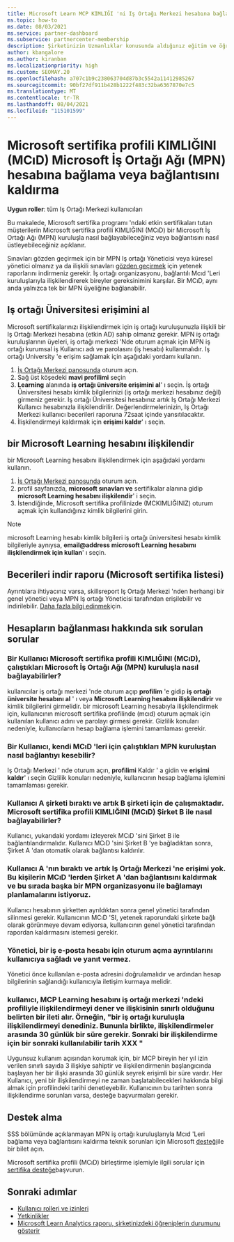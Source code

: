 ```yaml
---
title: Microsoft Learn MCP KIMLIĞI 'ni Iş Ortağı Merkezi hesabına bağlama
ms.topic: how-to
ms.date: 08/03/2021
ms.service: partner-dashboard
ms.subservice: partnercenter-membership
description: Şirketinizin Uzmanlıklar konusunda aldığınız eğitim ve öğrenme yollarını görebilmesi için, MCP KIMLIĞINIZI Iş Ortağı Merkezi hesabınızla ilişkilendirmeyi öğrenin.
author: kbangalore
ms.author: kiranban
ms.localizationpriority: high
ms.custom: SEOMAY.20
ms.openlocfilehash: a707c1b9c238063704d87b3c5542a11412985267
ms.sourcegitcommit: 90bf27df911b428b1222f483c32ba6367870e7c5
ms.translationtype: MT
ms.contentlocale: tr-TR
ms.lasthandoff: 08/04/2021
ms.locfileid: "115101599"
---
```

# <a name="link-or-unlink-a-microsoft-certification-profile-id-mcid-to-a-microsoft-partner-network-mpn-account"></a>Microsoft sertifika profili KIMLIĞINI (MCıD) Microsoft İş Ortağı Ağı (MPN) hesabına bağlama veya bağlantısını kaldırma

**Uygun roller**: tüm Iş Ortağı Merkezi kullanıcıları

Bu makalede, Microsoft sertifika programı 'ndaki etkin sertifikaları tutan müşterilerin Microsoft sertifika profili KIMLIĞINI (MCıD) bir Microsoft İş Ortağı Ağı (MPN) kuruluşla nasıl bağlayabileceğiniz veya bağlantısını nasıl üstleyebileceğiniz açıklanır.

Sınavları gözden geçirmek için bir MPN Iş ortağı Yöneticisi veya küresel yönetici olmanız ya da ilişkili sınavları [gözden geçirmek](https://partner.microsoft.com/pcv/partnership/competencies) için yetenek raporlarını indirmeniz gerekir. İş ortağı organizasyonu, bağlantılı Mcıd 'Leri kuruluşlarıyla ilişkilendirerek bireyler gereksinimini karşılar. Bir MCıD, aynı anda yalnızca tek bir MPN üyeliğine bağlanabilir.

## <a name="get-partner-university-access"></a>Iş ortağı Üniversitesi erişimini al

Microsoft sertifikalarınızı ilişkilendirmek için iş ortağı kuruluşunuzla ilişkili bir Iş Ortağı Merkezi hesabına (etkin AD) sahip olmanız gerekir. MPN iş ortağı kuruluşlarının üyeleri, iş ortağı merkezi 'Nde oturum açmak için MPN iş ortağı kurumsal iş Kullanıcı adı ve parolasını (iş hesabı) kullanmalıdır.
Iş ortağı University 'e erişim sağlamak için aşağıdaki yordamı kullanın.

1. [İş Ortağı Merkezi panosunda](https://partner.microsoft.com/dashboard/) oturum açın.
2. Sağ üst köşedeki **mavi profilimi** seçin
3. **Learning** alanında **iş ortağı üniversite erişimini al**' ı seçin. İş ortağı Üniversitesi hesabı kimlik bilgilerinizi (iş ortağı merkezi hesabınız değil) girmeniz gerekir. Iş ortağı Üniversitesi hesabınız artık Iş Ortağı Merkezi Kullanıcı hesabınızla ilişkilendirilir. Değerlendirmelerinizin, Iş Ortağı Merkezi kullanıcı becerileri raporuna 72saat içinde yansıtılacaktır.
4. İlişkilendirmeyi kaldırmak için **erişimi kaldır**' ı seçin.

## <a name="associate-a-microsoft-learning-account"></a>bir Microsoft Learning hesabını ilişkilendir

bir Microsoft Learning hesabını ilişkilendirmek için aşağıdaki yordamı kullanın. 

1. [İş Ortağı Merkezi panosunda](https://partner.microsoft.com/dashboard/) oturum açın.
2. profil sayfanızda, **microsoft sınavları ve** sertifikalar alanına gidip **microsoft Learning hesabını ilişkilendir**' i seçin.
3. İstendiğinde, Microsoft sertifika profilinizde (MCKIMLIĞINIZ) oturum açmak için kullandığınız kimlik bilgilerini girin.

>[!NOTE]
>microsoft Learning hesabı kimlik bilgileri iş ortağı üniversitesi hesabı kimlik bilgileriyle aynıysa, **email@address microsoft Learning hesabımı ilişkilendirmek için kullan**' ı seçin.

## <a name="download-skills-report-microsoft-certification-list"></a>Becerileri indir raporu (Microsoft sertifika listesi)
Ayrıntılara ihtiyacınız varsa, skillsreport Iş Ortağı Merkezi 'nden herhangi bir genel yönetici veya MPN Iş ortağı Yöneticisi tarafından erişilebilir ve indirilebilir. [Daha fazla bilgi edinmek](./mpn-skills-report.md#view-skills-report-data)için.


## <a name="frequently-asked-questions-about-linking-accounts"></a>Hesapların bağlanması hakkında sık sorulan sorular

### <a name="how-can-a-user-link-their-microsoft-certification-profile-id-mcid-with-the-microsoft-partner-network-mpn-organization-they-work-for"></a>Bir Kullanıcı Microsoft sertifika profili KIMLIĞINI (MCıD), çalıştıkları Microsoft İş Ortağı Ağı (MPN) kuruluşla nasıl bağlayabilirler?

kullanıcılar iş ortağı merkezi 'nde oturum açıp **profilim** 'e gidip **iş ortağı üniversite hesabını al** ' ı veya **Microsoft Learning hesabını ilişkilendirir** ve kimlik bilgilerini girmelidir. bir microsoft Learning hesabıyla ilişkilendirmek için, kullanıcının microsoft sertifika profilinde (mcıd) oturum açmak için kullanılan kullanıcı adını ve parolayı girmesi gerekir. Gizlilik konuları nedeniyle, kullanıcıların hesap bağlama işlemini tamamlaması gerekir.  

### <a name="how-can-a-user-unlink-their-mcid-from-the-mpn-organization-they-work-for"></a>Bir Kullanıcı, kendi MCıD 'leri için çalıştıkları MPN kuruluştan nasıl bağlantıyı kesebilir?

Iş Ortağı Merkezi ' nde oturum açın, **profilimi** Kaldır ' a gidin ve **erişimi kaldır**' ı seçin Gizlilik konuları nedeniyle, kullanıcının hesap bağlama işlemini tamamlaması gerekir.

### <a name="the-user-left-company-a-and-now-works-for-company-b-how-can-they-link-their-microsoft-certification-profile-id-mcid-with-company-b"></a>Kullanıcı A şirketi bıraktı ve artık B şirketi için de çalışmaktadır. Microsoft sertifika profili KIMLIĞINI (MCıD) Şirket B ile nasıl bağlayabilirler?

Kullanıcı, yukarıdaki yordamı izleyerek MCıD 'sini Şirket B ile bağlantılandırmalıdır. Kullanıcı MCıD 'sini Şirket B 'ye bağladıktan sonra, Şirket A 'dan otomatik olarak bağlantısı kaldırılır.

### <a name="the-user-left-company-a-and-no-longer-has-access-to-partner-center-they-want-to-unlink-their-mcid-from-company-a-and-are-not-planning-to-link-it-with-another-mpn-organization-at-the-moment"></a>Kullanıcı A 'nın bıraktı ve artık Iş Ortağı Merkezi 'ne erişimi yok. Bu kişilerin MCıD 'lerden Şirket A 'dan bağlantısını kaldırmak ve bu sırada başka bir MPN organizasyonu ile bağlamayı planlamalarını istiyoruz.

Kullanıcı hesabının şirketten ayrıldıktan sonra genel yönetici tarafından silinmesi gerekir. Kullanıcının MCıD 'SI, yetenek raporundaki şirkete bağlı olarak görünmeye devam ediyorsa, kullanıcının genel yönetici tarafından rapordan kaldırmasını istemesi gerekir.

### <a name="the-admin-provided-sign-in-details-for-a-work-email-account-to-a-user-and-they-have-had-no-response"></a>Yönetici, bir iş e-posta hesabı için oturum açma ayrıntılarını kullanıcıya sağladı ve yanıt vermez.

Yönetici önce kullanılan e-posta adresini doğrulamalıdır ve ardından hesap bilgilerinin sağlandığı kullanıcıyla iletişim kurmaya melidir.

### <a name="a-user-tries-to-associate-their-mcp-learning-account-to-their-profile-in-partner-center-and-receives-a-message-that-their-association-is-limited-for-example-you-have-attempted-to-associate-with-a-partner-organization-however-we-require-a-period-of-30-days-between-associations-your-next-available-date-for-a-subsequent-association-is-xxx"></a>kullanıcı, MCP Learning hesabını iş ortağı merkezi 'ndeki profiliyle ilişkilendirmeyi dener ve ilişkisinin sınırlı olduğunu belirten bir ileti alır. Örneğin, "bir iş ortağı kuruluşla ilişkilendirmeyi denediniz. Bununla birlikte, ilişkilendirmeler arasında 30 günlük bir süre gerekir. Sonraki bir ilişkilendirme için bir sonraki kullanılabilir tarih XXX "

Uygunsuz kullanım açısından korumak için, bir MCP bireyin her yıl izin verilen sınırlı sayıda 3 ilişkiye sahiptir ve ilişkilendirmenin başlangıcında başlayan her bir ilişki arasında 30 günlük seyrek erişimli bir süre vardır. Her Kullanıcı, yeni bir ilişkilendirmeyi ne zaman başlatabilecekleri hakkında bilgi almak için profilindeki tarihi denetleyebilir. Kullanıcının bu tarihten sonra ilişkilendirme sorunları varsa, desteğe başvurmaları gerekir.  

## <a name="how-to-get-support"></a>Destek alma

SSS bölümünde açıklanmayan MPN iş ortağı kuruluşlarıyla Mcıd 'Leri bağlama veya bağlantısını kaldırma teknik sorunları için Microsoft [desteği](https://partner.microsoft.com/support)ile bir bilet açın.

Microsoft sertifika profili (MCıD) birleştirme işlemiyle ilgili sorular için [sertifika desteğe](https://aka.ms/mcpforum)başvurun.

## <a name="next-steps"></a>Sonraki adımlar

- [Kullanıcı rolleri ve izinleri](./permissions-overview.md)
- [Yetkinlikler](https://partner.microsoft.com/membership/competencies)
- [Microsoft Learn Analytics raporu, şirketinizdeki öğreniplerin durumunu gösterir](ms-learn-analytics.md)
